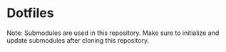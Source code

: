 # Dotfiles

Note: Submodules are used in this repository. Make sure to initialize and update
submodules after cloning this repository.

